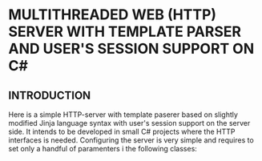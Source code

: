 # MULTITHREADED WEB (HTTP) SERVER WITH TEMPLATE PARSER AND USER'S SESSION SUPPORT ON C#

## INTRODUCTION

Here is a simple HTTP-server with template paserer based on slightly modified Jinja language syntax with user's session support on the server side. It intends to be developed in small C# projects where the HTTP interfaces is needed. Configuring the server is very simple and requires to set only a handful of paramenters i the following classes:
